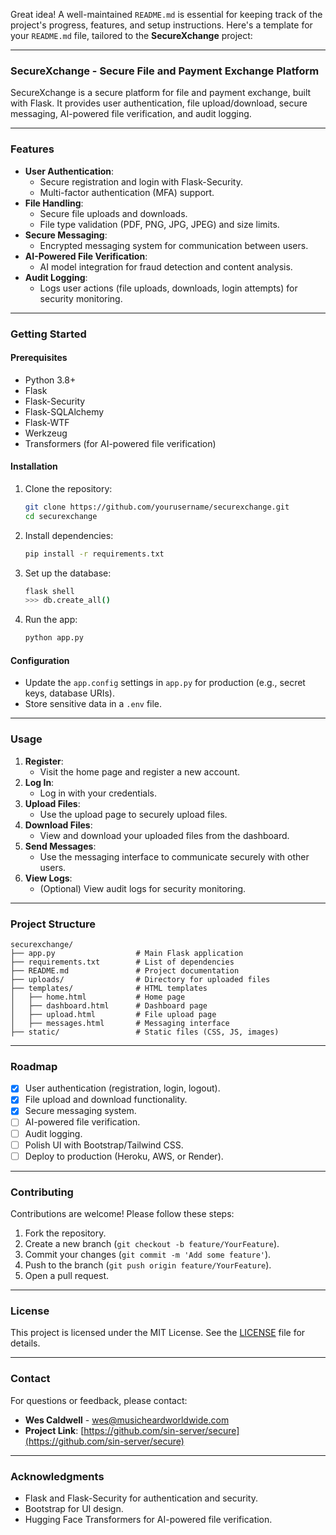 Great idea! A well-maintained `README.md` is essential for keeping track of the project's progress, features, and setup instructions. Here's a template for your `README.md` file, tailored to the **SecureXchange** project:

---

### **SecureXchange - Secure File and Payment Exchange Platform**

SecureXchange is a secure platform for file and payment exchange, built with Flask. It provides user authentication, file upload/download, secure messaging, AI-powered file verification, and audit logging.

---

### **Features**
- **User Authentication**:
  - Secure registration and login with Flask-Security.
  - Multi-factor authentication (MFA) support.
- **File Handling**:
  - Secure file uploads and downloads.
  - File type validation (PDF, PNG, JPG, JPEG) and size limits.
- **Secure Messaging**:
  - Encrypted messaging system for communication between users.
- **AI-Powered File Verification**:
  - AI model integration for fraud detection and content analysis.
- **Audit Logging**:
  - Logs user actions (file uploads, downloads, login attempts) for security monitoring.

---

### **Getting Started**

#### **Prerequisites**
- Python 3.8+
- Flask
- Flask-Security
- Flask-SQLAlchemy
- Flask-WTF
- Werkzeug
- Transformers (for AI-powered file verification)

#### **Installation**
1. Clone the repository:
   ```bash
   git clone https://github.com/yourusername/securexchange.git
   cd securexchange
   ```
2. Install dependencies:
   ```bash
   pip install -r requirements.txt
   ```
3. Set up the database:
   ```bash
   flask shell
   >>> db.create_all()
   ```
4. Run the app:
   ```bash
   python app.py
   ```

#### **Configuration**
- Update the `app.config` settings in `app.py` for production (e.g., secret keys, database URIs).
- Store sensitive data in a `.env` file.

---

### **Usage**
1. **Register**:
   - Visit the home page and register a new account.
2. **Log In**:
   - Log in with your credentials.
3. **Upload Files**:
   - Use the upload page to securely upload files.
4. **Download Files**:
   - View and download your uploaded files from the dashboard.
5. **Send Messages**:
   - Use the messaging interface to communicate securely with other users.
6. **View Logs**:
   - (Optional) View audit logs for security monitoring.

---

### **Project Structure**
```
securexchange/
├── app.py                  # Main Flask application
├── requirements.txt        # List of dependencies
├── README.md               # Project documentation
├── uploads/                # Directory for uploaded files
├── templates/              # HTML templates
│   ├── home.html           # Home page
│   ├── dashboard.html      # Dashboard page
│   ├── upload.html         # File upload page
│   ├── messages.html       # Messaging interface
├── static/                 # Static files (CSS, JS, images)
```

---

### **Roadmap**
- [x] User authentication (registration, login, logout).
- [x] File upload and download functionality.
- [x] Secure messaging system.
- [ ] AI-powered file verification.
- [ ] Audit logging.
- [ ] Polish UI with Bootstrap/Tailwind CSS.
- [ ] Deploy to production (Heroku, AWS, or Render).

---

### **Contributing**
Contributions are welcome! Please follow these steps:
1. Fork the repository.
2. Create a new branch (`git checkout -b feature/YourFeature`).
3. Commit your changes (`git commit -m 'Add some feature'`).
4. Push to the branch (`git push origin feature/YourFeature`).
5. Open a pull request.

---

### **License**
This project is licensed under the MIT License. See the [LICENSE](LICENSE) file for details.

---

### **Contact**
For questions or feedback, please contact:
- **Wes Caldwell** - [wes@musicheardworldwide.com](mailto:wes@musicheardworldwide.com)
- **Project Link**: [https://github.com/sin-server/secure](https://github.com/sin-server/secure)

---

### **Acknowledgments**
- Flask and Flask-Security for authentication and security.
- Bootstrap for UI design.
- Hugging Face Transformers for AI-powered file verification.
